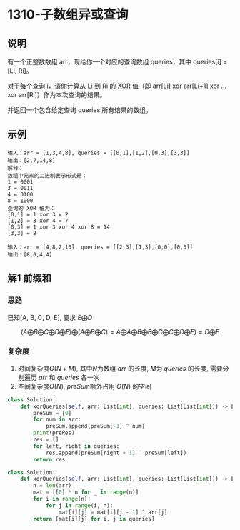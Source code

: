 # 1310-子数组异或查询

## 说明
有一个正整数数组 arr，现给你一个对应的查询数组 queries，其中 queries[i] = [Li, Ri]。

对于每个查询 i，请你计算从 Li 到 Ri 的 XOR 值（即 arr[Li] xor arr[Li+1] xor ... xor arr[Ri]）作为本次查询的结果。

并返回一个包含给定查询 queries 所有结果的数组。


## 示例
```
输入：arr = [1,3,4,8], queries = [[0,1],[1,2],[0,3],[3,3]]
输出：[2,7,14,8] 
解释：
数组中元素的二进制表示形式是：
1 = 0001 
3 = 0011 
4 = 0100 
8 = 1000 
查询的 XOR 值为：
[0,1] = 1 xor 3 = 2 
[1,2] = 3 xor 4 = 7 
[0,3] = 1 xor 3 xor 4 xor 8 = 14 
[3,3] = 8

输入：arr = [4,8,2,10], queries = [[2,3],[1,3],[0,0],[0,3]]
输出：[8,0,4,4]
```

## 解1 前缀和

### 思路
已知[A, B, C, D, E], 要求 $E \bigoplus D$

$$(A \bigoplus B \bigoplus C \bigoplus D \bigoplus E) \bigoplus (A \bigoplus B \bigoplus C) = A \bigoplus A \bigoplus B \bigoplus B \bigoplus C \bigoplus C \bigoplus D \bigoplus E) = D \bigoplus E$$

### 复杂度
1. 时间复杂度$O(N+M)$, 其中$N$为数组 $arr$ 的长度, $M$为 $queries$ 的长度, 需要分别遍历 $arr$ 和 $queries$ 各一次
2. 空间复杂度$O(N)$, $preSum$额外占用 $O(N)$ 的空间

```python
class Solution:
    def xorQueries(self, arr: List[int], queries: List[List[int]]) -> List[int]:
        preSum = [0]
        for num in arr:
            preSum.append(preSum[-1] ^ num)
        print(preRes)
        res = []
        for left, right in queries:
            res.append(preSum[right + 1] ^ preSum[left])
        return res
```

```python
class Solution:
    def xorQueries(self, arr: List[int], queries: List[List[int]]) -> List[int]:
        n = len(arr)
        mat = [[0] * n for _ in range(n)]
        for i in range(n):
            for j in range(i, n):
                mat[i][j] = mat[i][j - 1] ^ arr[j]
        return [mat[i][j] for i, j in queries]
```